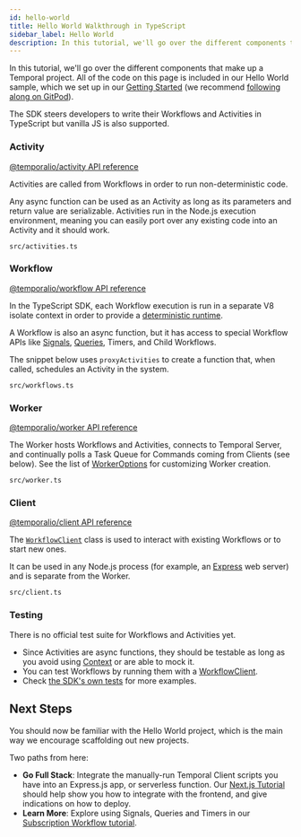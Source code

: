 ```yaml
---
id: hello-world
title: Hello World Walkthrough in TypeScript
sidebar_label: Hello World
description: In this tutorial, we'll go over the different components that make up the Temporal Hello World code sample.
---
```


In this tutorial, we'll go over the different components that make up a Temporal project.
All of the code on this page is included in our Hello World sample, which we set up in our [Getting Started](/docs/typescript/introduction/#getting-started) (we recommend [following along on GitPod](https://gitpod.io/#https://github.com/temporalio/samples-typescript/)).

The SDK steers developers to write their Workflows and Activities in TypeScript but vanilla JS is also supported.

### Activity

[@temporalio/activity API reference](https://typescript.temporal.io/api/namespaces/activity)

Activities are called from Workflows in order to run non-deterministic code.

Any async function can be used as an Activity as long as its parameters and return value are serializable.
Activities run in the Node.js execution environment, meaning you can easily port over any existing code into an Activity and it should work.

`src/activities.ts`

<!--SNIPSTART typescript-hello-activity {"enable_source_link": false}-->
<!--SNIPEND-->

### Workflow

[@temporalio/workflow API reference](https://typescript.temporal.io/api/namespaces/workflow)

In the TypeScript SDK, each Workflow execution is run in a separate V8 isolate context in order to provide a [deterministic runtime](/docs/typescript/determinism).

A Workflow is also an async function, but it has access to special Workflow APIs like [Signals](/docs/concepts/what-is-a-signal), [Queries](/docs/concepts/what-is-a-query), Timers, and Child Workflows.

The snippet below uses `proxyActivities` to create a function that, when called, schedules an Activity in the system.

`src/workflows.ts`

<!--SNIPSTART typescript-hello-workflow {"enable_source_link": false}-->
<!--SNIPEND-->

### Worker

[@temporalio/worker API reference](https://typescript.temporal.io/api/namespaces/worker)

The Worker hosts Workflows and Activities, connects to Temporal Server, and continually polls a Task Queue for Commands coming from Clients (see below).
See the list of [WorkerOptions](https://typescript.temporal.io/api/interfaces/worker.workeroptions) for customizing Worker creation.

`src/worker.ts`

<!--SNIPSTART typescript-hello-worker {"enable_source_link": false}-->
<!--SNIPEND-->

### Client

[@temporalio/client API reference](https://typescript.temporal.io/api/namespaces/client)

The [`WorkflowClient`](https://typescript.temporal.io/api/classes/client.workflowclient) class is used to interact with existing Workflows or to start new ones.

It can be used in any Node.js process (for example, an [Express](https://expressjs.com/) web server) and is separate from the Worker.

`src/client.ts`

<!--SNIPSTART typescript-hello-client {"enable_source_link": false}-->
<!--SNIPEND-->

### Testing

There is no official test suite for Workflows and Activities yet.

- Since Activities are async functions, they should be testable as long as you avoid using [Context](https://typescript.temporal.io/api/classes/activity.context) or are able to mock it.
- You can test Workflows by running them with a [WorkflowClient](https://typescript.temporal.io/api/classes/client.workflowclient).
- Check [the SDK's own tests](https://github.com/temporalio/sdk-typescript/tree/52f67499860526cd180912797dc3e6d7fa4fc78f/packages/test/src) for more examples.

## Next Steps

You should now be familiar with the Hello World project, which is the main way we encourage scaffolding out new projects.

Two paths from here:

- **Go Full Stack**: Integrate the manually-run Temporal Client scripts you have into an Express.js app, or serverless function.
  Our [Next.js Tutorial](/docs/typescript/nextjs-tutorial) should help show you how to integrate with the frontend, and give indications on how to deploy.
- **Learn More**: Explore using Signals, Queries and Timers in our [Subscription Workflow tutorial](/docs/typescript/subscription-tutorial/).
